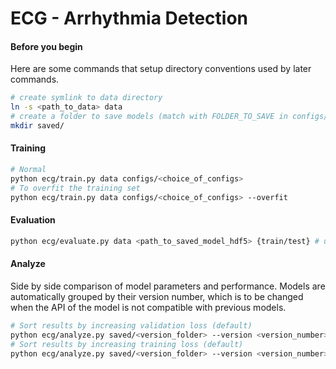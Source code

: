 # ECG - Arrhythmia Detection

#### Before you begin
Here are some commands that setup directory conventions used by later commands.
```bash
# create symlink to data directory
ln -s <path_to_data> data
# create a folder to save models (match with FOLDER_TO_SAVE in configs/)
mkdir saved/
```

#### Training
```bash
# Normal
python ecg/train.py data configs/<choice_of_configs>
# To overfit the training set
python ecg/train.py data configs/<choice_of_configs> --overfit
```

#### Evaluation
```bash
python ecg/evaluate.py data <path_to_saved_model_hdf5> {train/test} # use --decode for decoding
```

#### Analyze
Side by side comparison of model parameters and performance.
Models are automatically grouped by their version number, which is to be changed
when the API of the model is not compatible with previous models.
```bash
# Sort results by increasing validation loss (default)
python ecg/analyze.py saved/<version_folder> --version <version_number>
# Sort results by increasing training loss (default)
python ecg/analyze.py saved/<version_folder> --version <version_number> --metric=train_loss
```